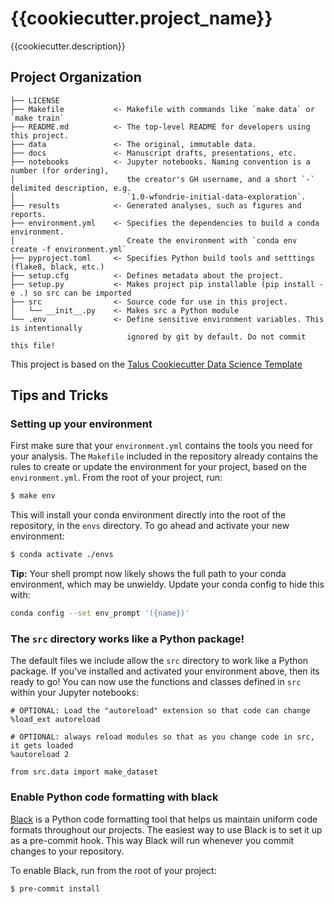 # {{cookiecutter.project_name}}

{{cookiecutter.description}}

## Project Organization

```
├── LICENSE
├── Makefile           <- Makefile with commands like `make data` or `make train`
├── README.md          <- The top-level README for developers using this project.
├── data               <- The original, immutable data.
├── docs               <- Manuscript drafts, presentations, etc.
├── notebooks          <- Jupyter notebooks. Naming convention is a number (for ordering),
│                         the creator's GH username, and a short `-` delimited description, e.g.
│                         `1.0-wfondrie-initial-data-exploration`.
├── results            <- Generated analyses, such as figures and reports.
├── environment.yml    <- Specifies the dependencies to build a conda environment.
│                         Create the environment with `conda env create -f environment.yml`
├── pyproject.toml     <- Specifies Python build tools and setttings (flake8, black, etc.)
├── setup.cfg          <- Defines metadata about the project. 
├── setup.py           <- Makes project pip installable (pip install -e .) so src can be imported
├── src                <- Source code for use in this project.
│   └── __init__.py    <- Makes src a Python module
└── .env               <- Define sensitive environment variables. This is intentionally 
                          ignored by git by default. Do not commit this file!
```

This project is based on the [Talus Cookiecutter Data Science
Template](https://github.com/TalusBio/cookiecutter-data-science)

## Tips and Tricks

### Setting up your environment

First make sure that your `environment.yml` contains the tools you need for
your analysis. The `Makefile` included in the repository already contains
the rules to create or update the environment for your project, based on 
the `environment.yml`. From the root of your project, run:

``` bash
$ make env
```

This will install your conda environment directly into the root of the
repository, in the `envs` directory. To go ahead and activate your new
environment:

``` bash
$ conda activate ./envs
```

**Tip:** Your shell prompt now likely shows the full path to your conda
environment, which may be unwieldy. Update your conda config to hide this with:

``` bash
conda config --set env_prompt '({name})'
```

### The `src` directory works like a Python package!

The default files we include allow the `src` directory to work like a Python
package. If you've installed and activated your environment above, then its
ready to go! You can now use the functions and classes defined in `src` within
your Jupyter notebooks:

``` jupyter-notebook
# OPTIONAL: Load the "autoreload" extension so that code can change
%load_ext autoreload

# OPTIONAL: always reload modules so that as you change code in src, it gets loaded
%autoreload 2

from src.data import make_dataset
```

### Enable Python code formatting with black

[Black](https://black.readthedocs.io/en/stable/) is a Python code formatting
tool that helps us maintain uniform code formats throughout our projects.
The easiest way to use Black is to set it up as a pre-commit hook. This way
Black will run whenever you commit changes to your repository.

To enable Black, run from the root of your project:

``` bash
$ pre-commit install
```
